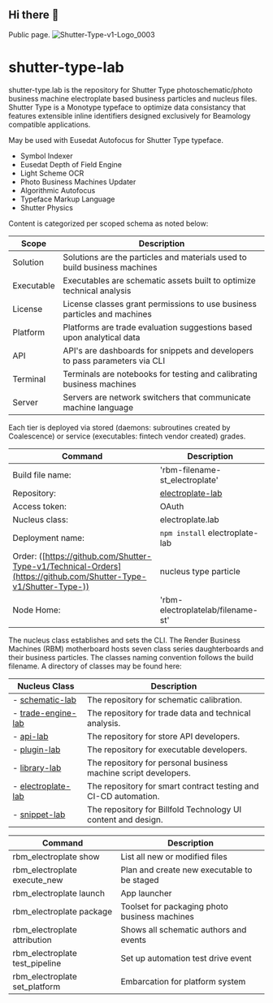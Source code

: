 ## Hi there 👋

<!--

**Here are some ideas to get you started:**

🙋‍♀️ A short introduction - what is your organization all about?
🌈 Contribution guidelines - how can the community get involved?
👩‍💻 Useful resources - where can the community find your docs? Is there anything else the community should know?
🍿 Fun facts - what does your team eat for breakfast?
🧙 Remember, you can do mighty things with the power of [Markdown](https://docs.github.com/github/writing-on-github/getting-started-with-writing-and-formatting-on-github/basic-writing-and-formatting-syntax)

The main permission table is updated (all permissions are delisted and updated) per battery. 

# .github 
-->

Public page. 
![Shutter-Type-v1-Logo_0003](https://github.com/Shutter-Type-v1/.github/assets/2222879/ed78ff22-50d0-462c-a4dc-d6372178cac8)


# shutter-type-lab

shutter-type.lab is the repository for Shutter Type photoschematic/photo business machine electroplate based business particles and nucleus files. Shutter Type is a Monotype typeface to optimize data consistancy that features extensible inline identifiers designed exclusively for Beamology compatible applications.

May be used with Eusedat Autofocus for Shutter Type typeface.
- Symbol Indexer
- Eusedat Depth of Field Engine
- Light Scheme OCR
- Photo Business Machines Updater
- Algorithmic Autofocus
- Typeface Markup Language
- Shutter Physics 

Content is categorized per scoped schema as noted below:

| Scope | Description | 
| --- | --- | 
| Solution | Solutions are the particles and materials used to build business machines |
| Executable | Executables are schematic assets built to optimize technical analysis |
| License | License classes grant permissions to use business particles and machines |
| Platform | Platforms are trade evaluation suggestions based upon analytical data |
| API | API's are dashboards for snippets and developers to pass parameters via CLI |
| Terminal | Terminals are notebooks for testing and calibrating business machines |
| Server | Servers are network switchers that communicate machine language |

Each tier is deployed via stored (daemons: subroutines created by Coalescence) or service (executables: fintech vendor created) grades.  

  
| Command | Description | 
| --- | --- | 
|  Build file name: | 'rbm-filename-st_electroplate' | 
|  Repository: | [electroplate-lab](https://github.com/Shutter-Type-v1/electroplate-lab/) | 
|  Access token: | OAuth | 
|  Nucleus class: | electroplate.lab | 
|  Deployment name: | `npm install` electroplate-lab | 
|  Order: ([https://github.com/Shutter-Type-v1/Technical-Orders](https://github.com/Shutter-Type-v1/Shutter-Type-)) | nucleus type particle | 
|  Node Home: | 'rbm-electroplatelab/filename-st' | 

  

The nucleus class establishes and sets the CLI. The Render Business Machines (RBM) motherboard hosts seven class series daughterboards and their business particles. The classes naming convention follows the build filename. A directory of classes may be found here: 

| Nucleus Class | Description 
| --- | --- | 
|- [schematic-lab](https://github.com/Shutter-Type-v1/schematic-lab) |The repository for schematic calibration. 
|- [trade-engine-lab](https://github.com/Shutter-Type-v1/trade-engine-lab) |The repository for trade data and technical analysis. 
|- [api-lab](https://github.com/Shutter-Type-v1/api-lab) | The repository for store API developers. 
|- [plugin-lab](https://github.com/Shutter-Type-v1/plugin-lab) | The repository for executable developers. 
|- [library-lab](https://github.com/Shutter-Type-v1/library-lab) | The repository for personal business machine script developers. 
|- [electroplate-lab](https://github.com/Shutter-Type-v1/electroplate-lab) | The repository for smart contract testing and CI-CD automation. 
|- [snippet-lab](https://github.com/Shutter-Type-v1/snippet-lab) | The repository for Billfold Technology UI content and design. 


| Command | Description | 
| --- | --- | 
| rbm_electroplate show | List all new or modified files | 
| rbm_electroplate execute_new | Plan and create new executable to be staged | 
| rbm_electroplate launch | App launcher 
| rbm_electroplate package | Toolset for packaging photo business machines | 
| rbm_electroplate attribution | Shows all schematic authors and events | 
| rbm_electroplate test_pipeline | Set up automation test drive event | 
| rbm_electroplate set_platform | Embarcation for platform system | 

 
